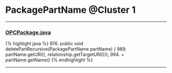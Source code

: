 # PackagePartName @Cluster 1

***

### [OPCPackage.java](https://searchcode.com/codesearch/view/97406292/)
{% highlight java %}
976. public void deletePartRecursive(PackagePartName partName) {
989.               partName.getURI(), relationship.getTargetURI()));
994.         + partName.getName()
{% endhighlight %}

***

